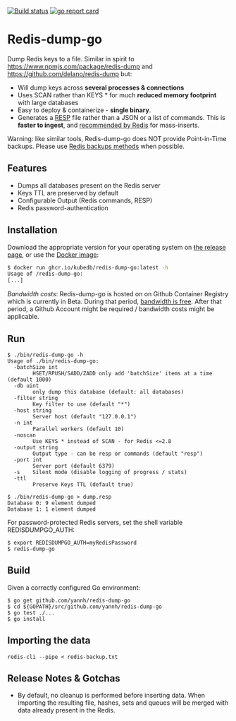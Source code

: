 [![Build status](https://github.com/yannh/redis-dump-go/workflows/build/badge.svg?branch=master)](https://github.com/yannh/redis-dump-go/actions?query=branch%3Amaster)  [![go report card](https://goreportcard.com/badge/github.com/yannh/redis-dump-go)](https://goreportcard.com/report/github.com/yannh/redis-dump-go)

# Redis-dump-go

Dump Redis keys to a file. Similar in spirit to https://www.npmjs.com/package/redis-dump and https://github.com/delano/redis-dump but:

* Will dump keys across **several processes & connections**
* Uses SCAN rather than KEYS * for much **reduced memory footprint** with large databases
* Easy to deploy & containerize - **single binary**.
* Generates a [RESP](https://redis.io/topics/protocol) file rather than a JSON or a list of commands. This is **faster to ingest**, and [recommended by Redis](https://redis.io/topics/mass-insert) for mass-inserts.

Warning: like similar tools, Redis-dump-go does NOT provide Point-in-Time backups. Please use [Redis backups methods](https://redis.io/topics/persistence) when possible.

## Features

* Dumps all databases present on the Redis server
* Keys TTL are preserved by default
* Configurable Output (Redis commands, RESP)
* Redis password-authentication

## Installation

Download the appropriate version for your operating system on [ŧhe release page](https://github.com/yannh/redis-dump-go/releases),
or use the [Docker image](https://github.com/users/yannh/packages/container/package/redis-dump-go):

```bash
$ docker run ghcr.io/kubedb/redis-dump-go:latest -h
Usage of /redis-dump-go:
[...]
```
_Bandwidth costs_: Redis-dump-go is hosted on on Github Container Registry which is currently in Beta. During that period,
[bandwidth is free](https://docs.github.com/en/packages/guides/about-github-container-registry). After that period,
a Github Account might be required / bandwidth costs might be applicable.

## Run

```
$ ./bin/redis-dump-go -h
Usage of ./bin/redis-dump-go:
  -batchSize int
        HSET/RPUSH/SADD/ZADD only add 'batchSize' items at a time (default 1000)
  -db uint
        only dump this database (default: all databases)
  -filter string
        Key filter to use (default "*")
  -host string
        Server host (default "127.0.0.1")
  -n int
        Parallel workers (default 10)
  -noscan
        Use KEYS * instead of SCAN - for Redis <=2.8
  -output string
        Output type - can be resp or commands (default "resp")
  -port int
        Server port (default 6379)
  -s    Silent mode (disable logging of progress / stats)
  -ttl
        Preserve Keys TTL (default true)

$ ./bin/redis-dump-go > dump.resp
Database 0: 9 element dumped
Database 1: 1 element dumped
```

For password-protected Redis servers, set the shell variable REDISDUMPGO\_AUTH:

```
$ export REDISDUMPGO_AUTH=myRedisPassword
$ redis-dump-go
```

## Build

Given a correctly configured Go environment:

```
$ go get github.com/yannh/redis-dump-go
$ cd ${GOPATH}/src/github.com/yannh/redis-dump-go
$ go test ./...
$ go install
```

## Importing the data

```
redis-cli --pipe < redis-backup.txt
```

## Release Notes & Gotchas

 * By default, no cleanup is performed before inserting data. When importing the resulting file, hashes, sets and queues will be merged with data already present in the Redis.
